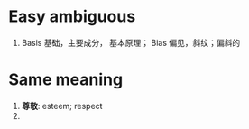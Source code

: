 # Easy ambiguous     
1. Basis 基础，主要成分， 基本原理；   Bias 偏见，斜纹；偏斜的      

# Same meaning   
1. <b>尊敬</b>:  esteem;   respect      
2. 
